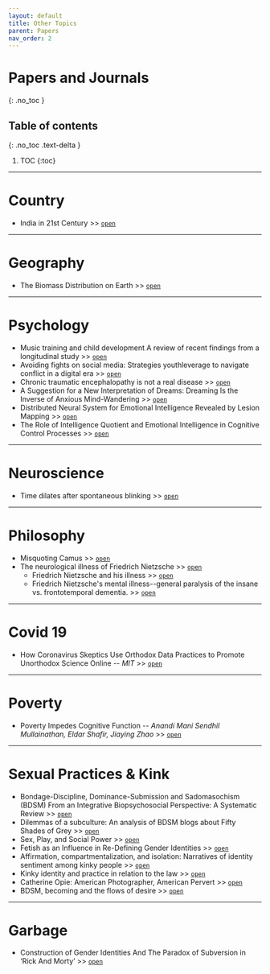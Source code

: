 ```yaml
---
layout: default
title: Other Topics
parent: Papers
nav_order: 2
---
```


# Papers and Journals
{: .no_toc }

## Table of contents
{: .no_toc .text-delta }

1. TOC
{:toc}

---

# Country

- India in 21st Century >> [`open`](https://sci-hub.tw/10.2307/2623830)

---

# Geography

- The Biomass Distribution on Earth >> [`open`](https://www.pnas.org/content/pnas/115/25/6506.full.pdf)

---

# Psychology

- Music training and child development A review of recent findings from a longitudinal study >> [`open`](https://sci-hub.tw/10.1111/nyas.13606)
- Avoiding fights on social media: Strategies youthleverage to navigate conflict in a digital era >> [`open`](https://sci-hub.tw/10.1002/jcop.22363)
- Chronic traumatic encephalopathy is not a real disease >> [`open`](https://academic.oup.com/acn/article/33/5/644/5087832)
- A Suggestion for a New Interpretation of Dreams: Dreaming Is the Inverse of Anxious Mind-Wandering >> [`open`](https://psyarxiv.com/k6trz/)
- Distributed Neural System for Emotional Intelligence Revealed by Lesion Mapping >> [`open`](https://sci-hub.do/10.1093/scan/nss124)
- The Role of Intelligence Quotient and Emotional Intelligence in Cognitive Control Processes >> [`open`](https://sci-hub.do/10.3389/fpsyg.2015.01853)

---

# Neuroscience

- Time dilates after spontaneous blinking >> [`open`](https://www.cell.com/current-biology/pdf/S0960-9822(16)30332-3.pdf)

---


# Philosophy

- Misquoting Camus >> [`open`](https://www.academia.edu/19617157/The_noble_art_of_misquoting_Camus_from_its_origins_to_the_Internet_era)
- The neurological illness of Friedrich Nietzsche >> [`open`](https://pubmed.ncbi.nlm.nih.gov/18575181/)
	- Friedrich Nietzsche and his illness >> [`open`](https://pubmed.ncbi.nlm.nih.gov/23586545/)
	- Friedrich Nietzsche's mental illness--general paralysis of the insane vs. frontotemporal dementia. >> [`open`](https://pubmed.ncbi.nlm.nih.gov/17087793/)

---

# Covid 19

- How Coronavirus Skeptics Use Orthodox Data Practices to Promote Unorthodox Science Online -- *MIT* >> [`open`](https://arxiv.org/pdf/2101.07993.pdf)

---

# Poverty

- Poverty Impedes Cognitive Function -- *Anandi Mani Sendhil Mullainathan, Eldar Shafir, Jiaying Zhao* >> [`open`](https://sci-hub.do/10.1126/science.1238041)

---

# Sexual Practices & Kink

- Bondage-Discipline, Dominance-Submission and Sadomasochism (BDSM) From an Integrative Biopsychosocial Perspective: A Systematic Review >> [`open`](https://sci-hub.do/10.1016/j.esxm.2019.02.002)
- Dilemmas of a subculture: An analysis of BDSM blogs about Fifty Shades of Grey >> [`open`](https://www.academia.edu/40961847/Dilemmas_of_a_subculture_An_analysis_of_BDSM_blogs_about_Fifty_Shades_of_Grey)
- Sex, Play, and Social Power >> [`open`](https://www.academia.edu/41254173/Chapter_5_SEX_PLAY_AND_SOCIAL_POWER_)
- Fetish as an Influence in Re-Defining Gender Identities >> [`open`](https://www.academia.edu/40525586/Fetish_as_an_Influence_in_Re_Defining_Gender_Identities)
- Affirmation, compartmentalization, and isolation: Narratives of identity sentiment among kinky people >> [`open`](https://www.academia.edu/43024198/Affirmation_compartmentalization_and_isolation_Narratives_of_identity_sentiment_among_kinky_people)
- Kinky identity and practice in relation to the law >> [`open`](https://www.academia.edu/43047679/Kinky_identity_and_practice_in_relation_to_the_law)
- Catherine Opie: American Photographer, American Pervert >> [`open`](https://www.academia.edu/28632294/Catherine_Opie_American_Photographer_American_Pervert)
- BDSM, becoming and the flows of desire >> [`open`](https://www.tandfonline.com/doi/full/10.1080/13691058.2018.1485969)

---

# Garbage

- Construction of Gender Identities And The Paradox of Subversion in ‘Rick And Morty’ >> [`open`](http://www.journalcra.com/sites/default/files/issue-pdf/31365.pdf)

